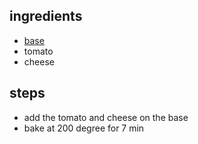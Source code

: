 ## ingredients

- [base](./base.md)
- tomato
- cheese

## steps

- add the tomato and cheese on the base
- bake at 200 degree for 7 min